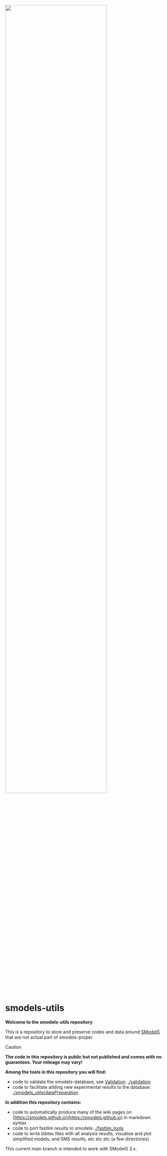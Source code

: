 
 <p float="center">
     <img src="https://smodels.github.io/pics/banner.png" width=80% height=80% />
 </p>

# smodels-utils

**Welcome to the smodels-utils repository**

This is a repository to store and preserve codes and data *around* [SModelS](http://github.com/SModelS/smodels) that are not actual part of smodels-proper.

> [!CAUTION]
> **The code in this repository is public but not published and comes with no guarantees. Your mileage may vary!**

**Among the tools in this repository you will find:**

* code to validate the smodels-database, see [Validation](https://smodels.github.io/docs/Validation): [./validation](./validation)
* code to facilitate adding new experimental results to the database: [./smodels_utils/dataPreparation](./smodels_utils/dataPreparation/)

**In addition this repository contains:**

* code to automatically produce many of the wiki pages on [https://smodels.github.io](https://smodels.github.io) in markdown syntax
* code to port fastlim results to smodels: [./fastlim_tools](./fastlim_tools/)  
* code to write bibtex files with all analysis results, visualise and plot simplified models, and SMS results, etc etc etc (a few directories)


This current main branch is intended to work with SModelS 3.x.
